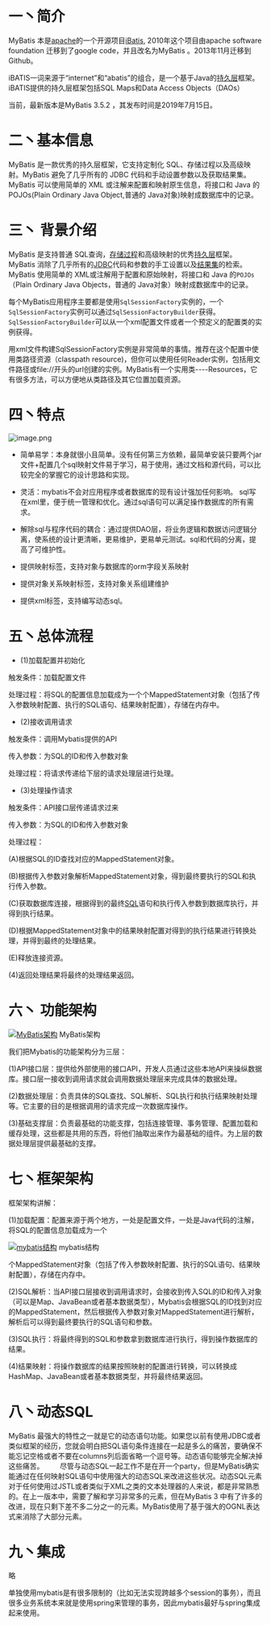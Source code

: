 #  一丶简介
MyBatis 本是[apache](https://baike.baidu.com/item/apache/6265)的一个开源项目[iBatis](https://baike.baidu.com/item/iBatis), 2010年这个项目由apache software foundation 迁移到了google code，并且改名为MyBatis 。2013年11月迁移到Github。

iBATIS一词来源于“internet”和“abatis”的组合，是一个基于Java的[持久层](https://baike.baidu.com/item/%E6%8C%81%E4%B9%85%E5%B1%82/3584971)框架。iBATIS提供的持久层框架包括SQL Maps和Data Access Objects（DAOs）

当前，最新版本是MyBatis 3.5.2 ，其发布时间是2019年7月15日。
# 二丶基本信息
MyBatis 是一款优秀的持久层框架，它支持定制化 SQL、存储过程以及高级映射。MyBatis 避免了几乎所有的 JDBC 代码和手动设置参数以及获取结果集。MyBatis 可以使用简单的 XML 或注解来配置和映射原生信息，将接口和 Java 的 POJOs(Plain Ordinary Java Object,普通的 Java对象)映射成数据库中的记录。

# 三丶 背景介绍
MyBatis 是支持普通 SQL查询，[存储过程](https://baike.baidu.com/item/%E5%AD%98%E5%82%A8%E8%BF%87%E7%A8%8B)和高级映射的优秀[持久层](https://baike.baidu.com/item/%E6%8C%81%E4%B9%85%E5%B1%82)框架。MyBatis 消除了几乎所有的[JDBC](https://baike.baidu.com/item/JDBC)代码和参数的手工设置以及[结果集](https://baike.baidu.com/item/%E7%BB%93%E6%9E%9C%E9%9B%86)的检索。MyBatis 使用简单的 XML或注解用于配置和原始映射，将接口和 Java 的`POJOs`（Plain Ordinary Java Objects，普通的 Java对象）映射成数据库中的记录。

每个MyBatis应用程序主要都是使用`SqlSessionFactory`实例的，一个`SqlSessionFactory`实例可以通过`SqlSessionFactoryBuilder`获得。`SqlSessionFactoryBuilder`可以从一个xml配置文件或者一个预定义的配置类的实例获得。

用xml文件构建SqlSessionFactory实例是非常简单的事情。推荐在这个配置中使用类路径资源（classpath resource)，但你可以使用任何Reader实例，包括用文件路径或file://开头的url创建的实例。MyBatis有一个实用类----Resources，它有很多方法，可以方便地从类路径及其它位置加载资源。

# 四丶特点

![image.png](https://upload-images.jianshu.io/upload_images/5260759-5b31bd69948d0ff2.png?imageMogr2/auto-orient/strip%7CimageView2/2/w/1240)


*   简单易学：本身就很小且简单。没有任何第三方依赖，最简单安装只要两个jar文件+配置几个sql映射文件易于学习，易于使用，通过文档和源代码，可以比较完全的掌握它的设计思路和实现。

*   灵活：mybatis不会对应用程序或者数据库的现有设计强加任何影响。 sql写在xml里，便于统一管理和优化。通过sql语句可以满足操作数据库的所有需求。

*   解除sql与程序代码的耦合：通过提供DAO层，将业务逻辑和数据访问逻辑分离，使系统的设计更清晰，更易维护，更易单元测试。sql和代码的分离，提高了可维护性。

*   提供映射标签，支持对象与数据库的orm字段关系映射

*   提供对象关系映射标签，支持对象关系组建维护

*   提供xml标签，支持编写动态sql。

# 五丶总体流程

- (1)加载配置并初始化

触发条件：加载配置文件

处理过程：将SQL的配置信息加载成为一个个MappedStatement对象（包括了传入参数映射配置、执行的SQL语句、结果映射配置），存储在内存中。

- (2)接收调用请求

触发条件：调用Mybatis提供的API

传入参数：为SQL的ID和传入参数对象

处理过程：将请求传递给下层的请求处理层进行处理。

- (3)处理操作请求

触发条件：API接口层传递请求过来

传入参数：为SQL的ID和传入参数对象

处理过程：

(A)根据SQL的ID查找对应的MappedStatement对象。

(B)根据传入参数对象解析MappedStatement对象，得到最终要执行的SQL和执行传入参数。

(C)获取数据库连接，根据得到的最终[SQL](https://baike.baidu.com/item/SQL)语句和执行传入参数到数据库执行，并得到执行结果。

(D)根据MappedStatement对象中的结果映射配置对得到的执行结果进行转换处理，并得到最终的处理结果。

(E)释放连接资源。

(4)返回处理结果将最终的处理结果返回。

# 六丶 功能架构

[![MyBatis架构](https://upload-images.jianshu.io/upload_images/5260759-a16f59165d298e30.jpg?imageMogr2/auto-orient/strip%7CimageView2/2/w/1240)](https://baike.baidu.com/pic/MyBatis/2824918/0/0b46f21fbe096b63ea0d41bf0c338744eaf8accc?fr=lemma&ct=single "MyBatis架构") MyBatis架构

我们把Mybatis的功能架构分为三层：

(1)API接口层：提供给外部使用的接口API，开发人员通过这些本地API来操纵数据库。接口层一接收到调用请求就会调用数据处理层来完成具体的数据处理。

(2)数据处理层：负责具体的SQL查找、SQL解析、SQL执行和执行结果映射处理等。它主要的目的是根据调用的请求完成一次数据库操作。

(3)基础支撑层：负责最基础的功能支撑，包括连接管理、事务管理、配置加载和缓存处理，这些都是共用的东西，将他们抽取出来作为最基础的组件。为上层的数据处理层提供最基础的支撑。

# 七丶框架架构

框架架构讲解：

(1)加载配置：配置来源于两个地方，一处是配置文件，一处是Java代码的注解，将SQL的配置信息加载成为一个

[![mybatis结构](https://upload-images.jianshu.io/upload_images/5260759-7dadfd0e634dc374.jpg?imageMogr2/auto-orient/strip%7CimageView2/2/w/1240)](https://baike.baidu.com/pic/MyBatis/2824918/0/64380cd7912397dde0cd87eb5982b2b7d1a287ac?fr=lemma&ct=single "mybatis结构") mybatis结构

个MappedStatement对象（包括了传入参数映射配置、执行的SQL语句、结果映射配置），存储在内存中。

(2)SQL解析：当API接口层接收到调用请求时，会接收到传入SQL的ID和传入对象（可以是Map、JavaBean或者基本数据类型），Mybatis会根据SQL的ID找到对应的MappedStatement，然后根据传入参数对象对MappedStatement进行解析，解析后可以得到最终要执行的SQL语句和参数。

(3)SQL执行：将最终得到的SQL和参数拿到数据库进行执行，得到操作数据库的结果。

(4)结果映射：将操作数据库的结果按照映射的配置进行转换，可以转换成HashMap、JavaBean或者基本数据类型，并将最终结果返回。

# 八丶动态SQL


MyBatis 最强大的特性之一就是它的动态语句功能。如果您以前有使用JDBC或者类似框架的经历，您就会明白把SQL语句条件连接在一起是多么的痛苦，要确保不能忘记空格或者不要在columns列后面省略一个逗号等。动态语句能够完全解决掉这些痛苦。
　　尽管与动态SQL一起工作不是在开一个party，但是MyBatis确实能通过在任何映射SQL语句中使用强大的动态SQL来改进这些状况。动态SQL元素对于任何使用过JSTL或者类似于XML之类的文本处理器的人来说，都是非常熟悉的。在上一版本中，需要了解和学习非常多的元素，但在MyBatis 3 中有了许多的改进，现在只剩下差不多二分之一的元素。MyBatis使用了基于强大的OGNL表达式来消除了大部分元素。

# 九丶集成

略

单独使用mybatis是有很多限制的（比如无法实现跨越多个session的事务），而且很多业务系统本来就是使用spring来管理的事务，因此mybatis最好与spring集成起来使用。


